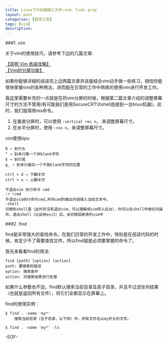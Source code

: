 ```yaml
---
title: Linux下代码编辑三大件:vim、find、grep
layout: post
categories: [程序工具]
tags: [vim]
description:  . 
---
```


###1. vim

关于vim的使用技巧，请参考下边的几篇文章:  

[【简明 Vim 练级攻略】][link1]  
[【Vim的分屏功能】][link2]  

如果你能够详细的阅读完上边两篇文章并且能结合vim动手做一些练习，相信你能很快掌握vim的各种用法，进而能在日常的工作中熟练的使用vim进行开发工作。  

我这里需要补充的一点就是在将vim分屏的时候，根据第二篇文章介绍的调整屏幕尺寸的方法不管用(有可能我们是用SecureCRT\Xshell连接到一台linux机器)，此时，我们就得用res命令。  

1. 在垂直分屏时，可以使用 <code>:vertical res n</code>， 来调整屏幕尺寸。
2. 在水平分屏时，使用 <code>:res n</code>，来调整屏幕尺寸。  

vim使用tips:

	0 → 到行头
	^ → 到本行第一个非blank字符
	$ → 到行尾
	g_ → 到本行最后一个不是blank字符的位置

	ctrl + d → 下翻半页
	ctrl + u → 上翻半页

	不退出vim 执行命令 cmd
	:r !cmd
	不退出vim执行命令cmd,并将cmd的输出内容插入当前文本中。
	:shell
	切换到shell里（此时并没有退出vim，可以理解成vim转入后台），你可以在shell中做任何操作，退出shell（比如用exit）后，会切换回原来的vim中

###2. find

find是非常强大的查找命令。在我们日常的开发工作中，特别是在阅读代码的时候，肯定少不了需要查找文件，所以find就是必须要掌握的命令了。  

首先来看看find的用法:  

	find [path] [option] [action]  
	path: 要搜索的路径
	option: 搜索条件
	action: 对搜索结果进行处理  

如果什么参数也不加，find默认搜索当前目录及其子目录，并且不过滤任何结果（也就是返回所有文件），将它们全都显示在屏幕上。

find的使用实例：
	
	$ find . -name 'my*'
		搜索当前目录（含子目录，以下同）中，所有文件名以my开头的文件。

	$ find . -name 'my*' -ls



[link1]: http://coolshell.cn/articles/5426.html  
[link2]: http://coolshell.cn/articles/1679.html   

-EOF-